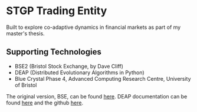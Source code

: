 # STGP Trading Entity

Built to explore co-adaptive dynamics in financial markets as part of my master's thesis.


## Supporting Technologies
<ul>
    <li> BSE2 (Bristol Stock Exchange, by Dave Cliff)
    <li> DEAP (Distributed Evolutionary Algorithms in Python)
    <li> Blue Crystal Phase 4, Advanced Computing Research Centre, University of Bristol
</ul>

The original version, BSE, can be found [here][1].
DEAP documentation can be found [here][2] and the github [here][3].



[1]: <https://github.com/davecliff/BristolStockExchange> "Bristol Stock Exchange"
[2]: <https://deap.readthedocs.io/en/master/> "DEAP Documentation"
[3]: <https://github.com/DEAP/deap> "DEAP github"